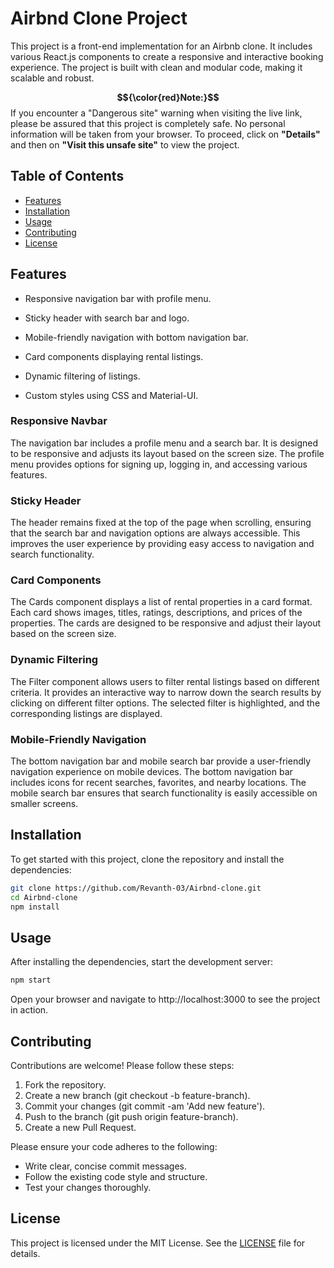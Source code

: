 # Airbnd Clone Project

This project is a front-end implementation for an Airbnb clone. It includes various React.js components to create a responsive and interactive booking experience. The project is built with clean and modular code, making it scalable and robust.


**$${\color{red}Note:}$$**  If you encounter a "Dangerous site" warning when visiting the live link, please be assured that this project is completely safe. No personal information will be taken from your browser. To proceed, click on **"Details"** and then on **"Visit this unsafe site"** to view the project.

## Table of Contents

- [Features](#features)
- [Installation](#installation)
- [Usage](#usage)
- [Contributing](#contributing)
- [License](#license)

## Features

- Responsive navigation bar with profile menu.

- Sticky header with search bar and logo.

- Mobile-friendly navigation with bottom navigation bar.

- Card components displaying rental listings.

- Dynamic filtering of listings.

- Custom styles using CSS and Material-UI.

### Responsive Navbar

The navigation bar includes a profile menu and a search bar. It is designed to be responsive and adjusts its layout based on the screen size. The profile menu provides options for signing up, logging in, and accessing various features.

### Sticky Header

The header remains fixed at the top of the page when scrolling, ensuring that the search bar and navigation options are always accessible. This improves the user experience by providing easy access to navigation and search functionality.

### Card Components

The Cards component displays a list of rental properties in a card format. Each card shows images, titles, ratings, descriptions, and prices of the properties. The cards are designed to be responsive and adjust their layout based on the screen size.

### Dynamic Filtering

The Filter component allows users to filter rental listings based on different criteria. It provides an interactive way to narrow down the search results by clicking on different filter options. The selected filter is highlighted, and the corresponding listings are displayed.

### Mobile-Friendly Navigation

The bottom navigation bar and mobile search bar provide a user-friendly navigation experience on mobile devices. The bottom navigation bar includes icons for recent searches, favorites, and nearby locations. The mobile search bar ensures that search functionality is easily accessible on smaller screens.

## Installation

To get started with this project, clone the repository and install the dependencies:

```bash
git clone https://github.com/Revanth-03/Airbnd-clone.git
cd Airbnd-clone
npm install
```

## Usage

After installing the dependencies, start the development server:

```bash
npm start
```
Open your browser and navigate to http://localhost:3000 to see the project in action.

## Contributing

Contributions are welcome! Please follow these steps:

1. Fork the repository.
2. Create a new branch (git checkout -b feature-branch).
3. Commit your changes (git commit -am 'Add new feature').
4. Push to the branch (git push origin feature-branch).
5. Create a new Pull Request.

Please ensure your code adheres to the following:

- Write clear, concise commit messages.
- Follow the existing code style and structure.
- Test your changes thoroughly.

## License

This project is licensed under the MIT License. See the [LICENSE](LICENSE) file for details.
